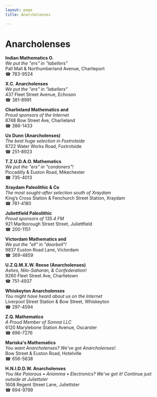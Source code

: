```yaml
---
layout: page 
title: Anarcholenses

---
```



# Anarcholenses


 **Indian Mathematics O.**  
_We put the "ers" in "labellers"_  
Pall Mall & Northumberland Avenue, Charlieport  
☎ 783-9524

**X.C. Anarcholenses**  
_We put the "ers" in "labellers"_  
437 Fleet Street Avenue, Echoson  
☎ 381-8991

**Charlieland Mathematics and**  
_Proud sponsors of the Internet_  
8748 Bow Street Ave, Charlieland  
☎ 386-1433

**Ux Dunn (Anarcholenses)**  
_The best huge selection in Foxtrotside_  
8722 Water Works Road, Foxtrotside  
☎ 251-8923

**T.Z.U.D.A.O. Mathematics**  
_We put the "ers" in "condoners"!_  
Piccadilly & Euston Road, Mikechester  
☎ 735-4013

**Xraydam Paleolithic & Co**  
_The most sought-after selection south of Xraydam_  
King’s Cross Station & Fenchurch Street Station, Xraydam  
☎ 781-4180

**Juliettfield Paleolithic**  
_Proud sponsors of 135.4 FM_  
921 Marlborough Street Street, Juliettfield  
☎ 200-1151

**Victordam Mathematics and**  
_We put the "ell" in "doorbell"!_  
9837 Euston Road Lane, Victordam  
☎ 369-4859

**U.Z.Q.M.X.W. Reese (Anarcholenses)**  
_Ashes, Nilo-Saharan, & Confederation!_  
9260 Fleet Street Ave, Charlietown  
☎ 751-4937

**Whiskeyton Anarcholenses**  
_You might have heard about us on the Internet_  
Liverpool Street Station & Bow Street, Whiskeyton  
☎ 297-4594

**Z.Q. Mathematics**  
_A Proud Member of Somrai LLC_  
6120 Marylebone Station Avenue, Oscarster  
☎ 696-7276

**Mariska's Mathematics**  
_You want Anarcholenses? We've got Anarcholenses!._  
Bow Street & Euston Road, Hotelville  
☎ 656-5638

**H.N.I.D.D.W. Anarcholenses**  
_You like Potorous • Ariomma • Electronics? We've got it! 
Continue just outside at Juliettster_  
1608 Regent Street Lane, Juliettster  
☎ 694-9799

